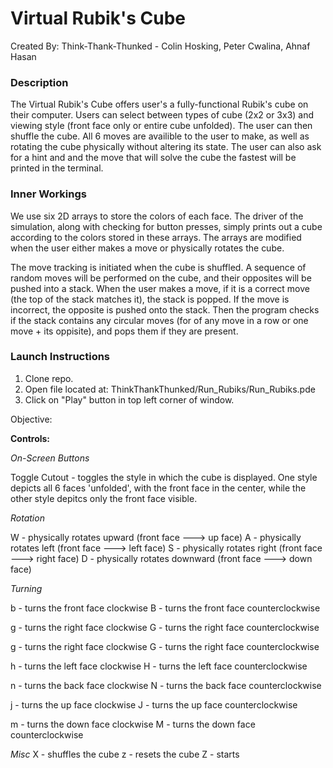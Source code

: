 # Virtual Rubik's Cube
Created By: Think-Thank-Thunked - Colin Hosking, Peter Cwalina, Ahnaf Hasan

### Description 
The Virtual Rubik's Cube offers user's a fully-functional Rubik's cube on their computer.
Users can select between types of cube (2x2 or 3x3) and viewing style (front face only or entire cube unfolded). 
The user can then shuffle the cube.
All 6 moves are availible to the user to make, as well as rotating the cube physically without altering its state.
The user can also ask for a hint and and the move that will solve the cube the fastest will be printed in the terminal.

### Inner Workings
We use six 2D arrays to store the colors of each face. 
The driver of the simulation, along with checking for button presses, simply prints out a cube according to the colors 
stored in these arrays. The arrays are modified when the user either makes a move or physically rotates the cube.

The move tracking is initiated when the cube is shuffled. A sequence of random moves will be performed on the cube, 
and their opposites will be pushed into a stack. When the user makes a move, if it is a correct move (the top of the stack
matches it), the stack is popped. If the move is incorrect, the opposite is pushed onto the stack. Then the program checks
if the stack contains any circular moves (for of any move in a row or one move + its oppisite), and pops them if they are present.

### Launch Instructions
1. Clone repo.
2. Open file located at: ThinkThankThunked/Run_Rubiks/Run_Rubiks.pde  
3. Click on "Play" button in top left corner of window.

Objective: 

**Controls:**

*On-Screen Buttons*

Toggle Cutout - toggles the style in which the cube is displayed. One style depicts all 6 faces 'unfolded', with the front face in the center, while the other style depitcs only the front face visible.

*Rotation*

W - physically rotates upward (front face ---> up face)
A - physically rotates left (front face ---> left face)
S - physically rotates right (front face ---> right face)
D - physically rotates downward (front face ---> down face)

*Turning*

b - turns the front face clockwise
B - turns the front face counterclockwise

g - turns the right face clockwise
G - turns the right face counterclockwise

g - turns the right face clockwise
G - turns the right face counterclockwise

h - turns the left face clockwise
H - turns the left face counterclockwise

n - turns the back face clockwise
N - turns the back face counterclockwise

j - turns the up face clockwise
J - turns the up face counterclockwise

m - turns the down face clockwise
M - turns the down face counterclockwise

*Misc*
X - shuffles the cube
z - resets the cube
Z - starts 
